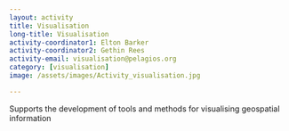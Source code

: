 ```yaml
---
layout: activity
title: Visualisation
long-title: Visualisation
activity-coordinator1: Elton Barker
activity-coordinator2: Gethin Rees
activity-email: visualisation@pelagios.org
category: [visualisation]
image: /assets/images/Activity_visualisation.jpg

---
```


Supports the development of tools and methods for visualising geospatial information
